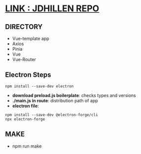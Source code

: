 # [LINK : JDHILLEN REPO](https://github.com/jdhillen/vue-template)

## DIRECTORY
- Vue-template app
- Axios
- Pinia
- Vue
- Vue-Router

## Electron Steps

```
npm install --save-dev electron
```
- **download preload.js boilerplate**: checks types and versions
- **./main.js in route**: distribution path of app
- **electron file**:
```
npm install --save-dev @electron-forge/cli
npx electron-forge
```

## MAKE
- npm run make
